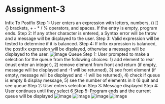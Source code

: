 # Assignment-3
Infix To Postfix
Step 1: User enters an expression with letters, numbers, () [] {} brackets, + - * / % operators, and spaces. If the entry is empty, program ends.
Step 2: If any other character is entered, a Syntax error will be throw and a message will be displayed to the user.
Step 3: Valid expression will be tested to determine if it is balanced.
Step 4: If infix expression is balanced, the postfix expression will be displayed, otherwise a message will be displayed to the user.
![image](https://github.com/c-knapp-3/Assignment-3/assets/113488299/f63ee920-f56d-4ab4-b2ac-144878515c19)
Queue
Step 1: User prompted to make a selection for the queue from the following choices: 1) add element to rear (must enter an integer), 2) remove element from front and return (if empty, message will be displayed and -1 will be returned), 3) see front element (if empty, message will be displayed and -1 will be returned), 4) check if queue is empty & display message, 5) see the number of elements in it (6 quit and see queue
Step 2: User enters selection
Step 3: Message displayed
Step 4: User continues until they select 6
Step 5: Program ends and the current queue will be displayed
![image](https://github.com/c-knapp-3/Assignment-3/assets/113488299/ac739398-e334-482d-85f4-dfbb2e961d31)
![image](https://github.com/c-knapp-3/Assignment-3/assets/113488299/1f2d4ef3-1cf4-47f9-a616-a8b3a40ff19b)
![image](https://github.com/c-knapp-3/Assignment-3/assets/113488299/1a69962e-cf76-407c-9eeb-ca272670323c)
![image](https://github.com/c-knapp-3/Assignment-3/assets/113488299/de4c2e60-bbb0-4110-aba2-70b5445521a5)




